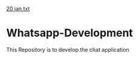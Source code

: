 [20 jan.txt](https://github.com/ishwarya2021/Whatsapp-Development/files/6653929/20.jan.txt)
# Whatsapp-Development
This Repository is to develop the chat application
